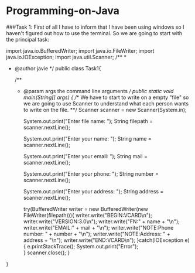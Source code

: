 # Programming-on-Java

###Task 1:
First of all I have to inform that I have been using windows so I haven't figured out how to use the terminal.
So we are going to start with the principal task:

import java.io.BufferedWriter;
import java.io.FileWriter;
import java.io.IOException;
import java.util.Scanner;
/**
 *
 * @author javie
 */
public class Task1{

    /**
     * @param args the command line arguments
     */
    public static void main(String[] args) {
        /**
         We have to start to write on a empty "file" so
         we are going to use Scanner to understand what each person wants to write on the file.
        **/
        Scanner scanner = new Scanner(System.in);
        
        System.out.print("Enter file name: ");
        String filepath = scanner.nextLine();
      
        System.out.print("Enter your name: ");
        String name = scanner.nextLine();
        
        System.out.print("Enter your email: ");
        String mail = scanner.nextLine();
        
        System.out.print("Enter your phone: ");
        String number = scanner.nextLine();
        
        System.out.print("Enter your address: ");
        String address = scanner.nextLine();
        
        try(BufferedWriter writer = new BufferedWriter(new FileWriter(filepath))){
            writer.write("BEGIN:VCARD\n");
            writer.write("VERSION:3.0\n");
            writer.write("FN:" + name + "\n");
            writer.write("EMAIL:" + mail + "\n");
            writer.write("NOTE:Phone number: " + number + "\n");
            writer.write("NOTE:Address: " + address    + "\n");
            writer.write("END:VCARD\n");
        }catch(IOException e){
            e.printStackTrace();
            System.out.print("Error");   
        } 
        scanner.close();
    }
    
}
